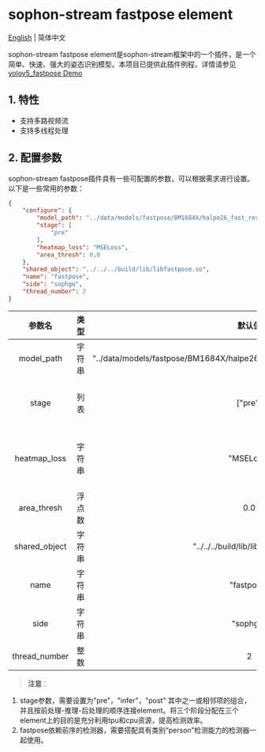 # sophon-stream fastpose element

[English](README_EN.md) | 简体中文

sophon-stream fastpose element是sophon-stream框架中的一个插件，是一个简单、快速、强大的姿态识别模型。本项目已提供此插件例程，详情请参见 [yolov5_fastpose Demo](../../../samples/yolov5_fastpose/README.md)

## 1. 特性
* 支持多路视频流
* 支持多线程处理

## 2. 配置参数
sophon-stream fastpose插件具有一些可配置的参数，可以根据需求进行设置。以下是一些常用的参数：

```json
{
    "configure": {
        "model_path": "../data/models/fastpose/BM1684X/halpe26_fast_res50_256x192_int8_1b.bmodel",
        "stage": [
            "pre"
        ],
        "heatmap_loss": "MSELoss",
        "area_thresh": 0.0
    },
    "shared_object": "../../../build/lib/libfastpose.so",
    "name": "fastpose",
    "side": "sophgo",
    "thread_number": 2
}
```

|      参数名    |    类型    | 默认值 | 说明 |
|:-------------:| :-------: | :------------------:| :------------------------:|
|  model_path  |   字符串   | "../data/models/fastpose/BM1684X/halpe26_fast_res50_256x192_int8_1b.bmodel" | fastpose模型路径 |
|  stage    |   列表   | ["pre"]  | 标志前处理、推理、后处理三个阶段 |
|  heatmap_loss  |   字符串   | "MSELoss" | 姿态识别训练所使用的损失函数，暂只支持MSELoss |
|  area_thresh |   浮点数   |  0.0  | 姿态识别中的阈值 |
|  shared_object |   字符串   |  "../../../build/lib/libfastpose.so"  | libfastpose 动态库路径 |
|     name    |    字符串     | "fastpose" | element 名称 |
|     side    |    字符串     | "sophgo"| 设备类型 |
| thread_number |    整数     | 2 | 启动线程数 |

> **注意**：
1. stage参数，需要设置为"pre"，"infer"，"post" 其中之一或相邻项的组合，并且按前处理-推理-后处理的顺序连接element。将三个阶段分配在三个element上的目的是充分利用tpu和cpu资源，提高检测效率。
2. fastpose依赖前序的检测器，需要搭配具有类别“person”检测能力的检测器一起使用。
